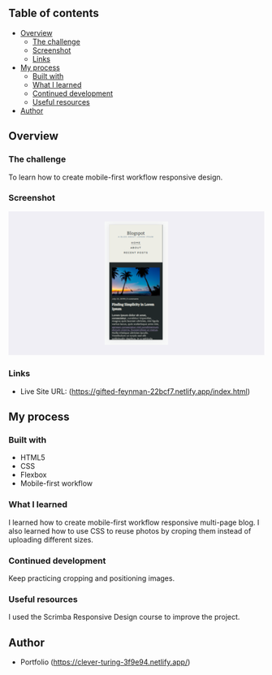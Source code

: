 ## Table of contents

- [Overview](#overview)
  - [The challenge](#the-challenge)
  - [Screenshot](#screenshot)
  - [Links](#links)
- [My process](#my-process)
  - [Built with](#built-with)
  - [What I learned](#what-i-learned)
  - [Continued development](#continued-development)
  - [Useful resources](#useful-resources)
- [Author](#author)

## Overview

### The challenge

To learn how to create mobile-first workflow responsive design.

### Screenshot

![](/screenshot.png)

### Links

- Live Site URL: (https://gifted-feynman-22bcf7.netlify.app/index.html)

## My process

### Built with

- HTML5
- CSS
- Flexbox
- Mobile-first workflow

### What I learned

I learned how to create mobile-first workflow responsive multi-page blog. I also learned how to use CSS to reuse photos by croping them instead of uploading different sizes.

### Continued development

Keep practicing cropping and positioning images.

### Useful resources

I used the Scrimba Responsive Design course to improve the project.

## Author

- Portfolio (https://clever-turing-3f9e94.netlify.app/)
